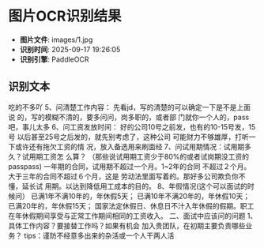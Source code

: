 # 图片OCR识别结果

- **图片文件**: images/1.jpg
- **识别时间**: 2025-09-17 19:26:05
- **识别引擎**: PaddleOCR

## 识别文本

吃的不多吖
5、问清楚工作内容：
先看jd，写的清楚的可以确定一下是不是上面说
的，写的模糊不清的，要多问问，岗多职的，或者部
门就你一个人的，pass吧，事儿太多
6、问工资发放时间：
好的公司10号之前发，也有的10-15号发，15号
以后甚至25号之后发的，就先别考虑了，这种公司
可能财力不够雄厚，打听一下或许还有拖欠工资的情
况，放入备选用来刷面经
7、问试用期情况：试用期多久？试用期工资怎
么算？
（那些说试用期工资少于80%的或者试岗期没工资的
passpass)
一年期的合同，试用期不超过一个月。1~2年的合同
不超过２个月。大于三年的合同不超过６个月，这是
劳动法里面写着的。那好多公司欺负你不懂，延长试
用期。以达到降低用工成本的目的。
8、年假情况(这个可以面试的时候问）
已满1年不满10年的，年休假5天；
已满10年不满20年的，年休假10天；
已满20年的，年休假15天；
国家法定休假日、休息日不汁入年休假的假期。职工
在年休假期间享受与正常工作期间相同的工资收入。
二、面试中应该问的问题
1、具体工作内容？要接替工作吗？如果有机会
加入贵团队，在初期主要负责哪些业务？
tips：谨防不经意多出来的杂活或一个人干两人活
